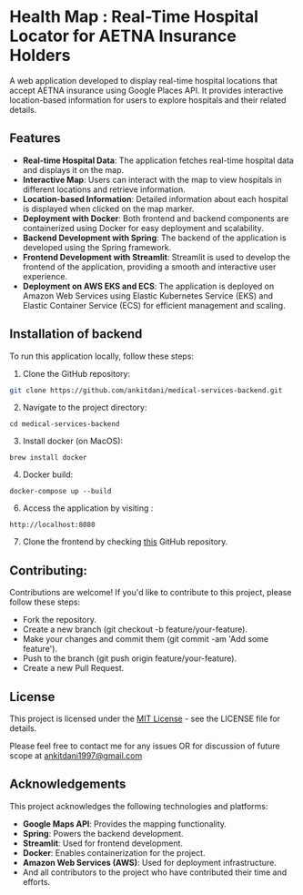 # Health Map : Real-Time Hospital Locator for AETNA Insurance Holders

A web application developed to display real-time hospital locations that accept AETNA insurance using Google Places API. It provides interactive location-based information for users to explore hospitals and their related details.

## Features

- **Real-time Hospital Data**: The application fetches real-time hospital data and displays it on the map.
- **Interactive Map**: Users can interact with the map to view hospitals in different locations and retrieve information.
- **Location-based Information**: Detailed information about each hospital is displayed when clicked on the map marker.
- **Deployment with Docker**: Both frontend and backend components are containerized using Docker for easy deployment and scalability.
- **Backend Development with Spring**: The backend of the application is developed using the Spring framework.
- **Frontend Development with Streamlit**: Streamlit is used to develop the frontend of the application, providing a smooth and interactive user experience.  
- **Deployment on AWS EKS and ECS**: The application is deployed on Amazon Web Services using Elastic Kubernetes Service (EKS) and Elastic Container Service (ECS) for efficient management and scaling.

## Installation of backend

To run this application locally, follow these steps:

1. Clone the GitHub repository:

```bash
git clone https://github.com/ankitdani/medical-services-backend.git
```

2. Navigate to the project directory:
```
cd medical-services-backend
```

3. Install docker (on MacOS):
```
brew install docker
```

4. Docker build:
```
docker-compose up --build
```

6. Access the application by visiting :
```
http://localhost:8080
```

7. Clone the frontend by checking [this](https://github.com/ankitdani/medical-services-frontend) GitHub repository.

## Contributing:

Contributions are welcome! If you'd like to contribute to this project, please follow these steps:

- Fork the repository.
- Create a new branch (git checkout -b feature/your-feature).
- Make your changes and commit them (git commit -am 'Add some feature').
- Push to the branch (git push origin feature/your-feature).
- Create a new Pull Request.

## License

This project is licensed under the [MIT License](https://github.com/ankitdani/medical-services-backend?tab=MIT-1-ov-file) - see the LICENSE file for details.

Please feel free to contact me for any issues OR for discussion of future scope at [ankitdani1997@gmail.com](ankitdani1997@gmail.com)

## Acknowledgements

This project acknowledges the following technologies and platforms:

- **Google Maps API**: Provides the mapping functionality.
- **Spring**: Powers the backend development.
- **Streamlit**: Used for frontend development.
- **Docker**: Enables containerization for the project.
- **Amazon Web Services (AWS)**: Used for deployment infrastructure.
- And all contributors to the project who have contributed their time and efforts.


